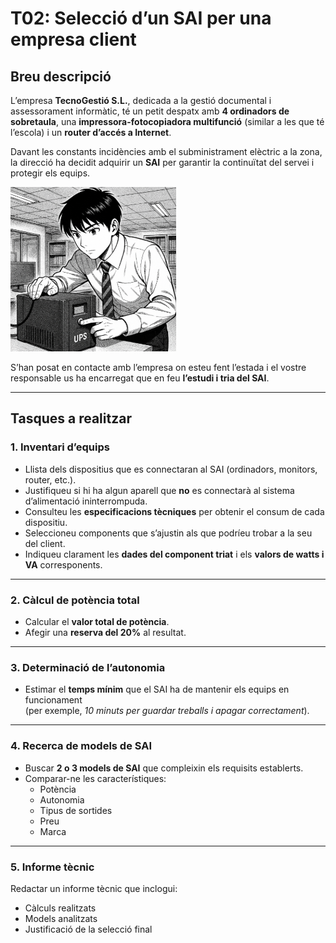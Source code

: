 
# T02: Selecció d’un SAI per una empresa client

## Breu descripció

L’empresa **TecnoGestió S.L.**, dedicada a la gestió documental i assessorament informàtic, té un petit despatx amb **4 ordinadors de sobretaula**, una **impressora-fotocopiadora multifunció** (similar a les que té l’escola) i un **router d’accés a Internet**.  

Davant les constants incidències amb el subministrament elèctric a la zona, la direcció ha decidit adquirir un **SAI** per garantir la continuïtat del servei i protegir els equips.

![Foto de noi treballant T02](img/imagen01.png)

S’han posat en contacte amb l’empresa on esteu fent l’estada i el vostre responsable us ha encarregat que en feu **l’estudi i tria del SAI**.

---

## Tasques a realitzar

### 1. Inventari d’equips

- Llista dels dispositius que es connectaran al SAI (ordinadors, monitors, router, etc.).  
- Justifiqueu si hi ha algun aparell que **no** es connectarà al sistema d’alimentació ininterrompuda.  
- Consulteu les **especificacions tècniques** per obtenir el consum de cada dispositiu.  
- Seleccioneu components que s’ajustin als que podríeu trobar a la seu del client.  
- Indiqueu clarament les **dades del component triat** i els **valors de watts i VA** corresponents.

---

### 2. Càlcul de potència total

- Calcular el **valor total de potència**.  
- Afegir una **reserva del 20%** al resultat.

---

### 3. Determinació de l’autonomia

- Estimar el **temps mínim** que el SAI ha de mantenir els equips en funcionament  
  (per exemple, *10 minuts per guardar treballs i apagar correctament*).

---

### 4. Recerca de models de SAI

- Buscar **2 o 3 models de SAI** que compleixin els requisits establerts.  
- Comparar-ne les característiques:
  - Potència  
  - Autonomia  
  - Tipus de sortides  
  - Preu  
  - Marca  

---

### 5. Informe tècnic

Redactar un informe tècnic que inclogui:

- Càlculs realitzats  
- Models analitzats  
- Justificació de la selecció final
  
